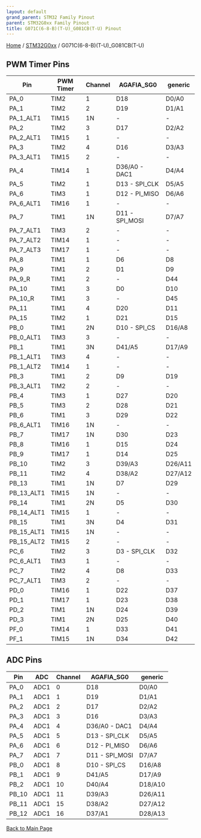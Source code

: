 ```yaml
---
layout: default
grand_parent: STM32 Family Pinout
parent: STM32G0xx Family Pinout
title: G071C(6-8-B)(T-U)_G081CB(T-U) Pinout
---
```


[Home](../../index.md) / [STM32G0xx](../index.md) / G071C(6-8-B)(T-U)_G081CB(T-U)

## PWM Timer Pins

| Pin | PWM Timer | Channel | AGAFIA_SG0 | generic |
| --- | --- | --- | --- | --- |
| PA_0 | TIM2 | 1 | D18 | D0/A0 |
| PA_1 | TIM2 | 2 | D19 | D1/A1 |
| PA_1_ALT1 | TIM15 | 1N | - | - |
| PA_2 | TIM2 | 3 | D17 | D2/A2 |
| PA_2_ALT1 | TIM15 | 1 | - | - |
| PA_3 | TIM2 | 4 | D16 | D3/A3 |
| PA_3_ALT1 | TIM15 | 2 | - | - |
| PA_4 | TIM14 | 1 | D36/A0 - DAC1 | D4/A4 |
| PA_5 | TIM2 | 1 | D13 - SPI_CLK | D5/A5 |
| PA_6 | TIM3 | 1 | D12 - PI_MISO | D6/A6 |
| PA_6_ALT1 | TIM16 | 1 | - | - |
| PA_7 | TIM1 | 1N | D11 - SPI_MOSI | D7/A7 |
| PA_7_ALT1 | TIM3 | 2 | - | - |
| PA_7_ALT2 | TIM14 | 1 | - | - |
| PA_7_ALT3 | TIM17 | 1 | - | - |
| PA_8 | TIM1 | 1 | D6 | D8 |
| PA_9 | TIM1 | 2 | D1 | D9 |
| PA_9_R | TIM1 | 2 | - | D44 |
| PA_10 | TIM1 | 3 | D0 | D10 |
| PA_10_R | TIM1 | 3 | - | D45 |
| PA_11 | TIM1 | 4 | D20 | D11 |
| PA_15 | TIM2 | 1 | D21 | D15 |
| PB_0 | TIM1 | 2N | D10 - SPI_CS | D16/A8 |
| PB_0_ALT1 | TIM3 | 3 | - | - |
| PB_1 | TIM1 | 3N | D41/A5 | D17/A9 |
| PB_1_ALT1 | TIM3 | 4 | - | - |
| PB_1_ALT2 | TIM14 | 1 | - | - |
| PB_3 | TIM1 | 2 | D9 | D19 |
| PB_3_ALT1 | TIM2 | 2 | - | - |
| PB_4 | TIM3 | 1 | D27 | D20 |
| PB_5 | TIM3 | 2 | D28 | D21 |
| PB_6 | TIM1 | 3 | D29 | D22 |
| PB_6_ALT1 | TIM16 | 1N | - | - |
| PB_7 | TIM17 | 1N | D30 | D23 |
| PB_8 | TIM16 | 1 | D15 | D24 |
| PB_9 | TIM17 | 1 | D14 | D25 |
| PB_10 | TIM2 | 3 | D39/A3 | D26/A11 |
| PB_11 | TIM2 | 4 | D38/A2 | D27/A12 |
| PB_13 | TIM1 | 1N | D7 | D29 |
| PB_13_ALT1 | TIM15 | 1N | - | - |
| PB_14 | TIM1 | 2N | D5 | D30 |
| PB_14_ALT1 | TIM15 | 1 | - | - |
| PB_15 | TIM1 | 3N | D4 | D31 |
| PB_15_ALT1 | TIM15 | 1N | - | - |
| PB_15_ALT2 | TIM15 | 2 | - | - |
| PC_6 | TIM2 | 3 | D3 - SPI_CLK | D32 |
| PC_6_ALT1 | TIM3 | 1 | - | - |
| PC_7 | TIM2 | 4 | D8 | D33 |
| PC_7_ALT1 | TIM3 | 2 | - | - |
| PD_0 | TIM16 | 1 | D22 | D37 |
| PD_1 | TIM17 | 1 | D23 | D38 |
| PD_2 | TIM1 | 1N | D24 | D39 |
| PD_3 | TIM1 | 2N | D25 | D40 |
| PF_0 | TIM14 | 1 | D33 | D41 |
| PF_1 | TIM15 | 1N | D34 | D42 |


## ADC Pins

| Pin | ADC | Channel | AGAFIA_SG0 | generic |
| --- | --- | --- | --- | --- |
| PA_0 | ADC1 | 0 | D18 | D0/A0 |
| PA_1 | ADC1 | 1 | D19 | D1/A1 |
| PA_2 | ADC1 | 2 | D17 | D2/A2 |
| PA_3 | ADC1 | 3 | D16 | D3/A3 |
| PA_4 | ADC1 | 4 | D36/A0 - DAC1 | D4/A4 |
| PA_5 | ADC1 | 5 | D13 - SPI_CLK | D5/A5 |
| PA_6 | ADC1 | 6 | D12 - PI_MISO | D6/A6 |
| PA_7 | ADC1 | 7 | D11 - SPI_MOSI | D7/A7 |
| PB_0 | ADC1 | 8 | D10 - SPI_CS | D16/A8 |
| PB_1 | ADC1 | 9 | D41/A5 | D17/A9 |
| PB_2 | ADC1 | 10 | D40/A4 | D18/A10 |
| PB_10 | ADC1 | 11 | D39/A3 | D26/A11 |
| PB_11 | ADC1 | 15 | D38/A2 | D27/A12 |
| PB_12 | ADC1 | 16 | D37/A1 | D28/A13 |


[Back to Main Page](../../index.md)